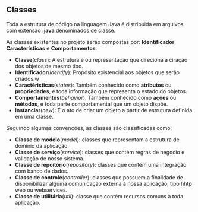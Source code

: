 ## Classes
Toda a estrutura de código na linguagem Java é distribuida em arquivos com extensão **.java** denominados de classe.

As classes existentes no projeto serão compostas por: **Identificador**, **Características** e **Comportamentos**.
* **Classe**(*class*): A estrutura e ou representação que  direciona a ciração dos objetos de mesmo tipo.
* **Identificador**(*identify*): Propósito existencial aos objetos que serão criados.w
* **Caractéristicas**(*states*): Também conhecido como **atributos** ou **propriedades**, é toda informação que representa o estado do objetos.
* **Comportamentos**(*behavior*): Também conhecido como **ações** ou **métodos**, é toda parte comportamental que um objeto dispõe.
* **Instanciar**(*new*): É o ato de criar um objeto a partir de estrutura definida em uma classe.

Seguindo algumas convenções, as classes são classificadas como:
* **Classe de modelo**(*model*): classes que representam a estrutura de domínio da aplicação.
* **Classe de serviço**(*service*): classes que contém regras de negocio e validação de nosso sistema.
* **Classe de repoitório**(*repository*): classes que contém uma integração com banco de dados.
* **Classe de controle**(*controller*): classes que possuem a finalidade de disponibilizar alguma comunicação externa à nossa aplicação, tipo hhtp web ou webservices.
* **Classe de utilitária**(*util*): classe que contém recursos comuns à toda aplicação.
